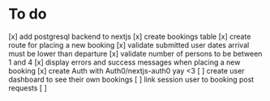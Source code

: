 # To do

[x] add postgresql backend to nextjs
[x] create bookings table
[x] create route for placing a new booking
[x] validate submitted user dates arrival must be lower than departure
[x] validate number of persons to be between 1 and 4
[x] display errors and success messages when placing a new booking
[x] create Auth with Auth0/nextjs-auth0 yay <3
[ ] create user dashboard to see their own bookings
[ ] link session user to booking post requests
[ ] 
